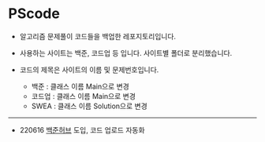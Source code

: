 # PScode

-   알고리즘 문제풀이 코드들을 백업한 레포지토리입니다.<br>

-   사용하는 사이트는 백준, 코드업 등 입니다. 사이트별 폴더로 분리했습니다.<br>

-   코드의 제목은 사이트의 이름 및 문제번호입니다.<br>
    -   백준 : 클래스 이름 Main으로 변경
    -   코드업 : 클래스 이름 Main으로 변경
    -   SWEA : 클래스 이름 Solution으로 변경

<hr>

- 220616 [백준허브](https://chrome.google.com/webstore/detail/%EB%B0%B1%EC%A4%80%ED%97%88%EB%B8%8Cbaekjoonhub/ccammcjdkpgjmcpijpahlehmapgmphmk?hl=ko) 도입, 코드 업로드 자동화
